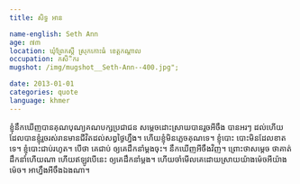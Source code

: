 ```yaml
---
title: សិទ្ធ អាន

name-english: Seth Ann
age: ៧៣
location: ឃុំព្រែកស្តី ស្រុកកោះធំ ខេត្តកណ្តាល 
occupation: កសិិករ
mugshot: /img/mugshot__Seth-Ann--400.jpg"; 

date: 2013-01-01
categories: quote
language: khmer
---
```


ខ្ញុំនឹកឃើញបានគុណបុណ្យគណបក្សប្រជាជន សម្តេចដោះស្រាយបានរួចអីចឹង បានអរៗ ដល់ហើយ ដែលបានខ្ញុំរួចរស់រានមានជីវិតដល់សព្វថ្ងៃហ្នឹង។ ហើយខ្ញុំមិនភ្លេចគុណទេ។ ខ្ញុំបោះ បោះមិនដែលខាតទេ។ ខ្ញុំបោះជាប់រហូត។ បើថា គេជាប់ ឲ្យគេដឹកនាំម្តងចុះ។ នឹកឃើញអីចឹងវិញ។ ព្រោះថាសម្តេច ថាគាត់ដឹកនាំហើយណា ហើយឥឡូវបើនេះ ឲ្យគេដឹកនាំម្តង។ ហើយចាំមើលគេដោយស្រាយយ៉ាងម៉េចអីយ៉ាងម៉េច។ អាហ្នឹងអីចឹងឯងណា។ 